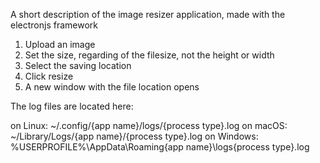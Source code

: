 A short description of the image resizer application, made with the electronjs framework 

1) Upload an image
2) Set the size, regarding of the filesize, not the height or width 
3) Select the saving location 
4) Click resize 
5) A new window with the file location opens

The log files are located here:

on Linux: ~/.config/{app name}/logs/{process type}.log
on macOS: ~/Library/Logs/{app name}/{process type}.log
on Windows: %USERPROFILE%\AppData\Roaming\{app name}\logs\{process type}.log
